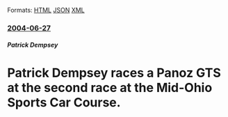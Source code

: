 
Formats: [HTML](/news/2004/06/27/patrick-dempsey-races-a-panoz-gts-at-the-second-race-at-the-mid-ohio-sports-car-course.html)  [JSON](/news/2004/06/27/patrick-dempsey-races-a-panoz-gts-at-the-second-race-at-the-mid-ohio-sports-car-course.json)  [XML](/news/2004/06/27/patrick-dempsey-races-a-panoz-gts-at-the-second-race-at-the-mid-ohio-sports-car-course.xml)  

### [2004-06-27](/news/2004/06/27/index.md)

##### Patrick Dempsey
#  Patrick Dempsey races a Panoz GTS at the second race at the Mid-Ohio Sports Car Course.



